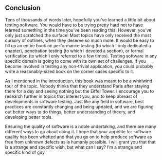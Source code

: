## Conclusion

Tens of thousands of words later, hopefully you've learned a little bit about testing software.  You would have to be trying pretty hard not to have learned something in the time you've been reading this.  However, you've only just scratched the surface!  Most topics have only received the most cursory of outlines, when they deserve so much more.  It would be easy to fill up an entire book on performance testing (to which I only dedicated a chapter), penetration testing (to which I devoted a section), or formal verification (to which I only referred to a few times).  Testing software in any specific domain is going to come with its own set of challenges.  If you become involved in testing any non-trivial application, you could probably write a reasonably-sized book on the corner cases specific to it.

As I mentioned in the introduction, this book was meant to be a whirlwind tour of the topic.  Nobody thinks that they understand Paris after staying there for a day and seeing nothing but the Eiffel Tower.  I encourage you to research further in topics that interest you, and to keep abreast of developments in software testing.  Just like any field in software, best practices are constantly changing and being updated, and we are figuring out better ways to do things, better understanding of theory, and developing better tools.  

Ensuring the quality of software is a noble undertaking, and there are many different ways to go about doing it.  I hope that your appetite for software quality has been whetted and that you go on to help produce software as free from unknown defects as is humanly possible.  I will grant you that that is a strange and specific wish, but what can I say?  I'm a strange and specific kind of guy.